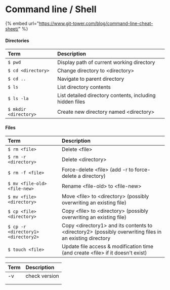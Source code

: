# Command line / Shell

{% embed url="https://www.git-tower.com/blog/command-line-cheat-sheet/" %}

#### Directories

| Term | Description |
| :--- | :--- |
| `$ pwd` | Display path of current working directory |
| `$ cd <directory>` | Change directory to &lt;directory&gt; |
| `$ cd ..` | Navigate to parent directory |
| `$ ls` | List directory contents |
| `$ ls -la` | List detailed directory contents, including hidden files |
| `$ mkdir <directory>` | Create new directory named &lt;directory&gt; |

#### Files

| Term | Description |
| :--- | :--- |
| `$ rm <file>` | Delete &lt;file&gt; |
| `$ rm -r <directory>` | Delete &lt;directory&gt; |
| `$ rm -f <file>` | Force-delete &lt;file&gt; \(add -r to force-delete a directory\) |
| `$ mv <file-old> <file-new>` | Rename &lt;file-old&gt; to &lt;file-new&gt; |
| `$ mv <file> <directory>` | Move &lt;file&gt; to &lt;directory&gt; \(possibly overwriting an existing file\) |
| `$ cp <file> <directory>` | Copy &lt;file&gt; to &lt;directory&gt; \(possibly overwriting an existing file\) |
| `$ cp -r <directory1> <directory2>` | Copy &lt;directory1&gt; and its contents to &lt;directory2&gt; \(possibly overwriting files in an existing directory |
| `$ touch <file>` | Update file access & modification time \(and create &lt;file&gt; if it doesn't exist\) |

| Term | Description |
| :--- | :--- |
| -v | check version |
|  |  |
|  |  |



